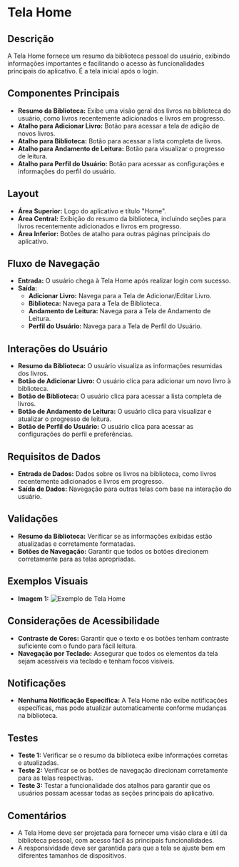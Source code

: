 # Tela Home

## Descrição
A Tela Home fornece um resumo da biblioteca pessoal do usuário, exibindo informações importantes e facilitando o acesso às funcionalidades principais do aplicativo. É a tela inicial após o login.

## Componentes Principais
- **Resumo da Biblioteca:** Exibe uma visão geral dos livros na biblioteca do usuário, como livros recentemente adicionados e livros em progresso.
- **Atalho para Adicionar Livro:** Botão para acessar a tela de adição de novos livros.
- **Atalho para Biblioteca:** Botão para acessar a lista completa de livros.
- **Atalho para Andamento de Leitura:** Botão para visualizar o progresso de leitura.
- **Atalho para Perfil do Usuário:** Botão para acessar as configurações e informações do perfil do usuário.

## Layout
- **Área Superior:** Logo do aplicativo e título "Home".
- **Área Central:** Exibição do resumo da biblioteca, incluindo seções para livros recentemente adicionados e livros em progresso.
- **Área Inferior:** Botões de atalho para outras páginas principais do aplicativo.

## Fluxo de Navegação
- **Entrada:** O usuário chega à Tela Home após realizar login com sucesso.
- **Saída:** 
  - **Adicionar Livro:** Navega para a Tela de Adicionar/Editar Livro.
  - **Biblioteca:** Navega para a Tela de Biblioteca.
  - **Andamento de Leitura:** Navega para a Tela de Andamento de Leitura.
  - **Perfil do Usuário:** Navega para a Tela de Perfil do Usuário.

## Interações do Usuário
- **Resumo da Biblioteca:** O usuário visualiza as informações resumidas dos livros.
- **Botão de Adicionar Livro:** O usuário clica para adicionar um novo livro à biblioteca.
- **Botão de Biblioteca:** O usuário clica para acessar a lista completa de livros.
- **Botão de Andamento de Leitura:** O usuário clica para visualizar e atualizar o progresso de leitura.
- **Botão de Perfil do Usuário:** O usuário clica para acessar as configurações do perfil e preferências.

## Requisitos de Dados
- **Entrada de Dados:** Dados sobre os livros na biblioteca, como livros recentemente adicionados e livros em progresso.
- **Saída de Dados:** Navegação para outras telas com base na interação do usuário.

## Validações
- **Resumo da Biblioteca:** Verificar se as informações exibidas estão atualizadas e corretamente formatadas.
- **Botões de Navegação:** Garantir que todos os botões direcionem corretamente para as telas apropriadas.

## Exemplos Visuais
- **Imagem 1:** ![Exemplo de Tela Home](link_para_imagem_de_home)

## Considerações de Acessibilidade
- **Contraste de Cores:** Garantir que o texto e os botões tenham contraste suficiente com o fundo para fácil leitura.
- **Navegação por Teclado:** Assegurar que todos os elementos da tela sejam acessíveis via teclado e tenham focos visíveis.

## Notificações
- **Nenhuma Notificação Específica:** A Tela Home não exibe notificações específicas, mas pode atualizar automaticamente conforme mudanças na biblioteca.

## Testes
- **Teste 1:** Verificar se o resumo da biblioteca exibe informações corretas e atualizadas.
- **Teste 2:** Verificar se os botões de navegação direcionam corretamente para as telas respectivas.
- **Teste 3:** Testar a funcionalidade dos atalhos para garantir que os usuários possam acessar todas as seções principais do aplicativo.

## Comentários
- A Tela Home deve ser projetada para fornecer uma visão clara e útil da biblioteca pessoal, com acesso fácil às principais funcionalidades.
- A responsividade deve ser garantida para que a tela se ajuste bem em diferentes tamanhos de dispositivos.
